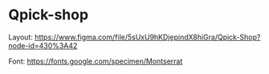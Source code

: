 # Qpick-shop

Layout: https://www.figma.com/file/5sUxU9hKDjepindX8hiGra/Qpick-Shop?node-id=430%3A42

Font: https://fonts.google.com/specimen/Montserrat
